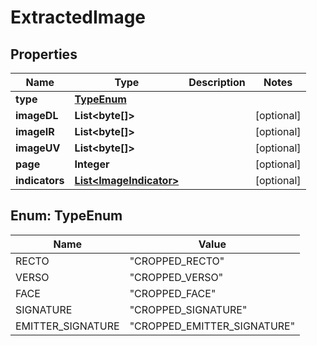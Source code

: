 
# ExtractedImage

## Properties
Name | Type | Description | Notes
------------ | ------------- | ------------- | -------------
**type** | [**TypeEnum**](#TypeEnum) |  | 
**imageDL** | **List&lt;byte[]&gt;** |  |  [optional]
**imageIR** | **List&lt;byte[]&gt;** |  |  [optional]
**imageUV** | **List&lt;byte[]&gt;** |  |  [optional]
**page** | **Integer** |  |  [optional]
**indicators** | [**List&lt;ImageIndicator&gt;**](ImageIndicator.md) |  |  [optional]


<a name="TypeEnum"></a>
## Enum: TypeEnum
Name | Value
---- | -----
RECTO | &quot;CROPPED_RECTO&quot;
VERSO | &quot;CROPPED_VERSO&quot;
FACE | &quot;CROPPED_FACE&quot;
SIGNATURE | &quot;CROPPED_SIGNATURE&quot;
EMITTER_SIGNATURE | &quot;CROPPED_EMITTER_SIGNATURE&quot;



